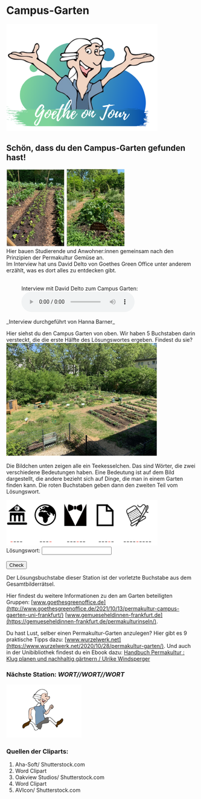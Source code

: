 # Campus-Garten
<p class="aligncenter">
    <img src="Logo.png" alt="centered image" width="400" />
</p>

## Schön, dass du den Campus-Garten gefunden hast!

<img src="CampusGarten2.jpg" width="155"> <img src="Campusgarten1.jpg" width="155"> 
<br>
Hier bauen Studierende und Anwohner:innen gemeinsam nach den Prinzipien der Permakultur Gemüse an.
<br>
Im Interview hat uns David Delto von Goethes Green Office unter anderem erzählt, was es dort alles zu entdecken gibt.
<br>
<br>

<figure>
    <figcaption>Interview mit David Delto zum Campus Garten:</figcaption>
    <audio
        controls
        src="CampusGarten.mp3">
            Your browser does not support the
            <code>audio</code> element.
    </audio>
</figure>
_Interview durchgeführt von Hanna Barner_

Hier siehst du den Campus Garten von oben. Wir haben 5 Buchstaben darin versteckt, die die erste Hälfte des Lösungswortes ergeben. Findest du sie?
<img src="CampusGarten3.jpg" width="400">

Die Bildchen unten zeigen alle ein Teekesselchen. Das sind Wörter, die zwei verschiedene Bedeutungen haben. Eine Bedeutung ist auf dem Bild dargestellt, die andere bezieht sich auf Dinge, die man in einem Garten finden kann. Die roten Buchstaben geben dann den zweiten Teil vom Lösungswort. 

<img src="Campusgarten4.png" width="400">

<form name="f1">
 Lösungswort: <input type="text" name="studentAnswer" size="20">
  <br>
  <br>
  <input type="button" value="Check" onClick="checkAnswers1()">

</form>

Der Lösungsbuchstabe dieser Station ist der vorletzte Buchstabe aus dem Gesamtbilderrätsel.

Hier findest du weitere Informationen zu den am Garten beteiligten Gruppen: 
[www.goethesgreenoffice.de](http://www.goethesgreenoffice.de/2021/10/13/permakultur-campus-gaerten-uni-frankfurt/)
[www.gemueseheldinnen-frankfurt.de](https://gemueseheldinnen-frankfurt.de/permakulturinseln/).

Du hast Lust, selber einen Permakultur-Garten anzulegen? 
Hier gibt es 9 praktische Tipps dazu: [www.wurzelwerk.net](https://www.wurzelwerk.net/2020/10/28/permakultur-garten/). 
Und auch in der Unibibliothek findest du ein Ebook dazu: [Handbuch Permakultur : Klug planen und nachhaltig gärtnern / Ulrike Windsperger](https://ubffm.hds.hebis.de/Record/HEB486052583)

### Nächste Station: _WORT//WORT//WORT_   
<img src="Pose2.svg" width="200">

### Quellen der Cliparts:
1. Aha-Soft/ Shutterstock.com
2. Word Clipart
3. Oakview Studios/ Shutterstock.com
4. Word Clipart
5. AVIcon/ Shutterstock.com

<script>
function checkAnswers1() {
// document.$formName.$inputName
  Student_answer = document.f1.studentAnswer.value
  Teacher_answer = "Hügelbeete"

  if (Student_answer.length == 0 || Teacher_answer.length == 0) {
    alert("Bitte gebe das Lösungswort ein. Achte dabei auf Groß- und Kleinschreibung.");
    return false;
  }

  if (Student_answer == Teacher_answer) {
    alert("Super! Deine Antwort ist korrekt!");
  } else {
    alert("Falsche Antwort. Achte auf Groß- und Kleinschreibung.");
  }

}
</script>
